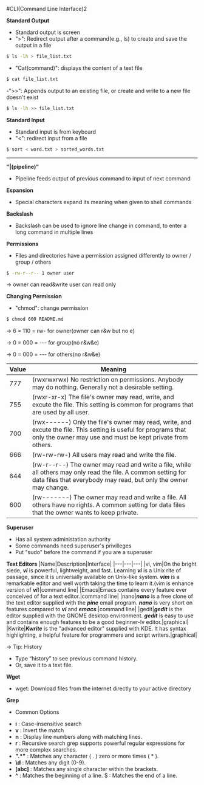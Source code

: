 #CLI(Command Line Interface)2

**Standard Output**
- Standard output is screen
- ">": Redirect output after a command(e.g., ls) to create and save the output in a file
```sh
$ ls -lh > file_list.txt
```
- "Cat(command)": displays the content of a text file
```sh
$ cat file_list.txt
```
-">>": Appends output to an existing file, or create and write to a new file doesn't exist
```sh
$ ls -lh >> file_list.txt
```

**Standard Input**
- Standard input is from keyboard
- "<": redirect input from a file
```sh
$ sort < word.txt > sorted_words.txt
```
---

**"|(pipeline)"**
- Pipeline feeds output of previous command to input of next command

**Espansion**
- Special characters expand its meaning when given to shell commands

**Backslash**
- Backslash can be used to ignore line change in command, to enter a long command in multiple lines

**Permissions**
- Files and directories have a permission assigned differently to owner / group / others
```sh
$ -rw-r--r-- 1 owner user
```
 -> owner can read&write user can read only

**Changing Permission**
- "chmod": change permission
```sh
$ chmod 600 README.md
```
 -> 6 = 110 = rw- for owner(owner can r&w but no e)
    
 -> 0 = 000 = --- for group(no r&w&e)
   
 -> 0 = 000 = --- for others(no r&w&e)

|Value|Meaning|
|---|---|
|777|(rwxrwxrwx) No restriction on permissions. Anybody may do nothing. Generally not a desirable setting.|
|755|(rwxr-xr-x) The file's owner may read, write, and excute the file. This setting is common for programs that are used by all user.|
|700|(rwx------) Only the file's owner may read, write, and excute the file. This setting is useful for programs that only the owner may use and must be kept private from others.|
|666|(rw-rw-rw-) All users may read and write the file.|
|644|(rw-r--r--) The owner may read and write a file, while all others may only read the file. A common setting for data files that everybody may read, but only the owner may change.|
|600|(rw-------) The owner may read and write a file. All others have no rights. A common setting for data files that the owner wants to keep private.|

**Superuser**
- Has all system administation authority
- Some commands need superuser's privilleges
- Put "sudo" before the command if you are a superuser

**Text Editors**
|Name|Description|Interface|
|---|---|---|
|vi, vim|On the bright siede, ***vi*** is powerful, lightweight, and fast. Learning ***vi*** is a Unix rite of passage, since it is universally available on Unix-like system. ***vim*** is a remarkable editor and well worth taking the time to learn it.(vim is enhance version of ***vi***)|command line|
|Emacs|Emacs contains every feature ever conceived of for a text editor.|command line|
|nano|***nano*** is a free clone of the text editor supplied with the ***pine*** email program. ***nano*** is very short on features compared to ***vi*** and ***emacs***.|command line|
|gedit|***gedit*** is the editor supplied with the GNOME desktop environment. ***gedit*** is easy to use and contains enough features to be a good beginner-lv editor.|graphical|
|Kwrite|***Kwrite*** is the "advanced editor" supplied with KDE. It has syntax highlighting, a helpful feature for programmers and script writers.|graphical|

-> Tip: History
- Type “history” to see previous command history.
- Or, save it to a text file.

**Wget**
- wget: Download files from the internet directly to your active directory

**Grep**
+ Common Options
- **i** : Case-insensitive search
- **v** : Invert the match
- **n** : Display line numbers along with matching lines.
- **r** : Recursive search
grep supports powerful regular expressions for more complex searches.
- **".*"** : Matches any character ( . ) zero or more times ( * ).
- **\d** : Matches any digit (0-9).
- **[abc]** : Matches any single character within the brackets.
- **^** : Matches the beginning of a line.
$ : Matches the end of a line.
